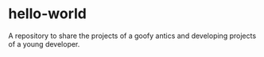# hello-world
A repository to share the projects of a goofy antics and developing projects of a young developer.
